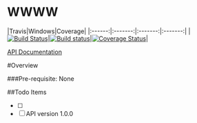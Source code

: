 # WWWW



|Travis|Windows|Coverage|
|:------:|:-------:|:-------:|:-------:|
|[![Build Status](https://travis-ci.org/dirvine/wwww.svg?branch=master)](https://travis-ci.org/dirvine/wwww)|[![Build
status](https://ci.appveyor.com/api/projects/status/whg2tcyqmkhxklww?svg=true)](https://ci.appveyor.com/project/dirvine/wwww)|[![Coverage Status](https://coveralls.io/repos/dirvine/wwww/badge.svg)](https://coveralls.io/r/dirvine/wwww)|

 [API Documentation](http://dirvine.github.io/wwww/wwww/)

#Overview

###Pre-requisite:
None

##Todo Items

- [ ] 
- [ ] API version 1.0.0

